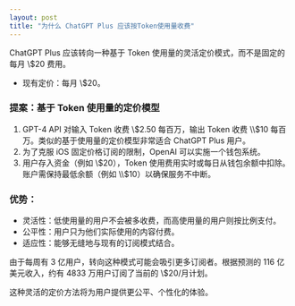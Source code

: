 ```yaml
---
layout: post
title: "为什么 ChatGPT Plus 应该按Token使用量收费"
---
```


ChatGPT Plus 应该转向一种基于 Token 使用量的灵活定价模式，而不是固定的每月 \\$20 费用。

- 现有定价：每月 \\$20。

### 提案：基于 Token 使用量的定价模型

1. GPT-4 API 对输入 Token 收费 \\$2.50 每百万，输出 Token 收费 \\$10 每百万。类似的基于使用量的定价模型非常适合 ChatGPT Plus 用户。
2. 为了克服 iOS 固定价格订阅的限制，OpenAI 可以实施一个钱包系统。
3. 用户存入资金（例如 \\$20），Token 使用费用实时或每日从钱包余额中扣除。账户需保持最低余额（例如 \\$10）以确保服务不中断。

### 优势：
- 灵活性：低使用量的用户不会被多收费，而高使用量的用户则按比例支付。
- 公平性：用户只为他们实际使用的内容付费。
- 适应性：能够无缝地与现有的订阅模式结合。

由于每周有 3 亿用户，转向这种模式可能会吸引更多订阅者。根据预测的 116 亿美元收入，约有 4833 万用户订阅了当前的 \\$20/月计划。

这种灵活的定价方法将为用户提供更公平、个性化的体验。

